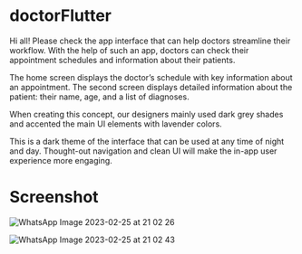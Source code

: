 # doctorFlutter
Hi all! Please check the app interface that can help doctors streamline their workflow. With the help of such an app, doctors can check their appointment schedules and information about their patients.

The home screen displays the doctor’s schedule with key information about an appointment. The second screen displays detailed information about the patient: their name, age, and a list of diagnoses.

When creating this concept, our designers mainly used dark grey shades and accented the main UI elements with lavender colors.

This is a dark theme of the interface that can be used at any time of night and day. Thought-out navigation and clean UI will make the in-app user experience more engaging.


# Screenshot
![WhatsApp Image 2023-02-25 at 21 02 26](https://user-images.githubusercontent.com/53622073/221365773-870893e9-3176-46da-b8ea-ad2b10a9dac7.jpeg)

![WhatsApp Image 2023-02-25 at 21 02 43](https://user-images.githubusercontent.com/53622073/221365781-0d0c1655-c866-4303-a01e-1f3d2a20093d.jpeg)
